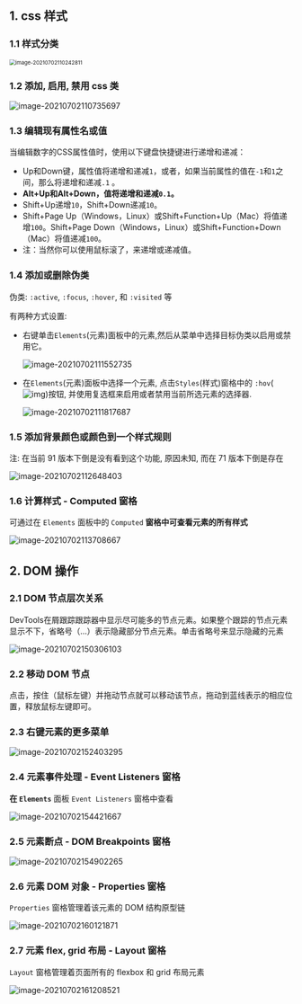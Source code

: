 ## 1. css 样式

### 1.1 样式分类

<img src="./img/01.png" alt="image-20210702110242811" style="zoom: 67%;" />

### 1.2 添加, 启用, 禁用 css 类

![image-20210702110735697](./img/02.png)

### 1.3 编辑现有属性名或值

当编辑数字的CSS属性值时，使用以下键盘快捷键进行递增和递减：

- Up和Down键，属性值将递增和递减`1`，或者，如果当前属性的值在`-1`和`1`之间，那么将递增和递减`.1` 。
- **Alt+Up和Alt+Down，值将递增和递减`0.1`。**
- Shift+Up递增`10`，Shift+Down递减`10`。
- Shift+Page Up（Windows，Linux）或Shift+Function+Up（Mac）将值递增`100`。Shift+Page Down（Windows，Linux）或Shift+Function+Down（Mac）将值递减`100`。
- 注：当然你可以使用鼠标滚了，来递增或递减值。

### 1.4 添加或删除伪类

伪类: `:active`, `:focus`, `:hover`, 和 `:visited` 等

有两种方式设置:

* 右键单击`Elements`(元素)面板中的元素,然后从菜单中选择目标伪类以启用或禁用它。

  ![image-20210702111552735](./img/03.png)

* 在`Elements`(元素)面板中选择一个元素, 点击`Styles`(样式)窗格中的 `:hov`(![img](./img/04.png))按钮, 并使用复选框来启用或者禁用当前所选元素的选择器.

  ![image-20210702111817687](./img/05.png)

### 1.5 添加背景颜色或颜色到一个样式规则

注: 在当前 91 版本下倒是没有看到这个功能, 原因未知, 而在 71 版本下倒是存在

![image-20210702112648403](./img/06.png)

### 1.6 计算样式 - Computed 窗格

可通过在 `Elements` 面板中的 `Computed` **窗格中可查看元素的所有样式**

![image-20210702113708667](./img/07.png)



## 2. DOM 操作

### 2.1 DOM 节点层次关系

DevTools在屑跟踪跟踪器中显示尽可能多的节点元素。如果整个跟踪的节点元素显示不下，省略号（...）表示隐藏部分节点元素。单击省略号来显示隐藏的元素

![image-20210702150306103](./img/08.png)

### 2.2 移动 DOM 节点

点击，按住（鼠标左键）并拖动节点就可以移动该节点，拖动到蓝线表示的相应位置，释放鼠标左键即可。

### 2.3 右键元素的更多菜单

![image-20210702152403295](./img/09.png)

### 2.4 元素事件处理 - Event Listeners 窗格

**在 `Elements`** 面板 `Event Listeners` 窗格中查看

![image-20210702154421667](./img/10.png)

### 2.5 元素断点 - DOM Breakpoints 窗格

![image-20210702154902265](./img/11.png)

### 2.6 元素 DOM 对象 - Properties 窗格

`Properties` 窗格管理着该元素的 DOM 结构原型链

![image-20210702160121871](./img/12.png)

### 2.7 元素 flex, grid 布局 - Layout 窗格

`Layout` 窗格管理着页面所有的 flexbox 和 grid 布局元素

![image-20210702161208521](./img/13.png)
